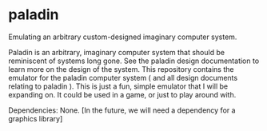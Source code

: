 # paladin
Emulating an arbitrary custom-designed imaginary computer system.

Paladin is an arbitrary, imaginary computer system that should be reminiscent of systems long gone. See the paladin design documentation to learn more on the design of the system.
This repository contains the emulator for the paladin computer system ( and all design documents relating to paladin ). This is just a fun, simple emulator that I will be expanding on. It could be used in a game, or just to play around with.


Dependencies:
None.
[In the future, we will need a dependency for a graphics library]
